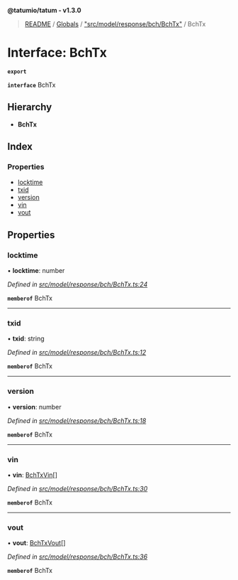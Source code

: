 **@tatumio/tatum - v1.3.0**

> [README](../README.md) / [Globals](../globals.md) / ["src/model/response/bch/BchTx"](../modules/_src_model_response_bch_bchtx_.md) / BchTx

# Interface: BchTx

**`export`** 

**`interface`** BchTx

## Hierarchy

* **BchTx**

## Index

### Properties

* [locktime](_src_model_response_bch_bchtx_.bchtx.md#locktime)
* [txid](_src_model_response_bch_bchtx_.bchtx.md#txid)
* [version](_src_model_response_bch_bchtx_.bchtx.md#version)
* [vin](_src_model_response_bch_bchtx_.bchtx.md#vin)
* [vout](_src_model_response_bch_bchtx_.bchtx.md#vout)

## Properties

### locktime

•  **locktime**: number

*Defined in [src/model/response/bch/BchTx.ts:24](https://github.com/tatumio/tatum-js/blob/31bb1b4/src/model/response/bch/BchTx.ts#L24)*

**`memberof`** BchTx

___

### txid

•  **txid**: string

*Defined in [src/model/response/bch/BchTx.ts:12](https://github.com/tatumio/tatum-js/blob/31bb1b4/src/model/response/bch/BchTx.ts#L12)*

**`memberof`** BchTx

___

### version

•  **version**: number

*Defined in [src/model/response/bch/BchTx.ts:18](https://github.com/tatumio/tatum-js/blob/31bb1b4/src/model/response/bch/BchTx.ts#L18)*

**`memberof`** BchTx

___

### vin

•  **vin**: [BchTxVin](_src_model_response_bch_bchtx_.bchtxvin.md)[]

*Defined in [src/model/response/bch/BchTx.ts:30](https://github.com/tatumio/tatum-js/blob/31bb1b4/src/model/response/bch/BchTx.ts#L30)*

**`memberof`** BchTx

___

### vout

•  **vout**: [BchTxVout](_src_model_response_bch_bchtx_.bchtxvout.md)[]

*Defined in [src/model/response/bch/BchTx.ts:36](https://github.com/tatumio/tatum-js/blob/31bb1b4/src/model/response/bch/BchTx.ts#L36)*

**`memberof`** BchTx
